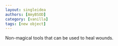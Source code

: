 ```yaml
---
layout: singleidea
authors: [AmyBSOD]
category: [vanilla]
tags: [new object]
---
```

Non-magical tools that can be used to heal wounds.
